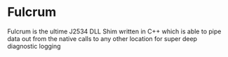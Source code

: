 # Fulcrum
Fulcrum is the ultime J2534 DLL Shim written in C++ which is able to pipe data out from the native calls to any other location for super deep diagnostic logging
